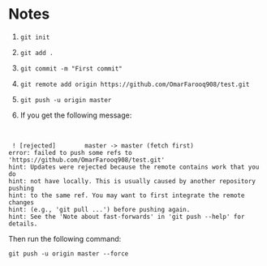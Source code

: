 # Notes

1. ```git
   git init
   ```

2. ```git
   git add .
   ```

3. ```git
   git commit -m "First commit"
   ```

4. ```git
   git remote add origin https://github.com/OmarFarooq908/test.git
   ```

5. ```git
   git push -u origin master
   ```

6.  If you get the following message:

   ​	

   ```git
    ! [rejected]        master -> master (fetch first)
   error: failed to push some refs to 'https://github.com/OmarFarooq908/test.git'
   hint: Updates were rejected because the remote contains work that you do
   hint: not have locally. This is usually caused by another repository pushing
   hint: to the same ref. You may want to first integrate the remote changes
   hint: (e.g., 'git pull ...') before pushing again.
   hint: See the 'Note about fast-forwards' in 'git push --help' for details.
   ```

   Then run the following command:

   ```git
   git push -u origin master --force
   ```

   